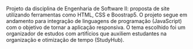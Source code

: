 Projeto da disciplina de Engenharia de Software II: proposta de site utilizando ferramentas como HTML, CSS e Boostrap5. O projeto segue em andamento para integração de linguagens de programação (JavaScript) com o objetivo de tornar a aplicação responsiva. O tema escolhido foi um organizador de estudos com artifícios que auxiliem estudantes na organização e otimização de tempo (StudyHub).
